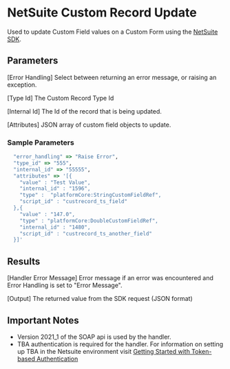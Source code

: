 # NetSuite Custom Record Update
Used to update Custom Field values on a Custom Form using the [NetSuite SDK](https://github.com/NetSweet/netsuite).

## Parameters
[Error Handling]
    Select between returning an error message, or raising an exception.

[Type Id]
  The Custom Record Type Id

[Internal Id]
    The Id of the record that is being updated.

[Attributes]
    JSON array of custom field objects to update.

### Sample Parameters
``` ruby
  "error_handling" => "Raise Error",
  "type_id" => "555",
  "internal_id" => "55555",
  "attributes" => '[{
    "value" : "Test Value",
    "internal_id" : "1596",
    "type" :  "platformCore:StringCustomFieldRef",
    "script_id" : "custrecord_ts_field"
  },{
    "value" : "147.0",
    "type" : "platformCore:DoubleCustomFieldRef",
    "internal_id" : "1480",
    "script_id" : "custrecord_ts_another_field"
  }]'
```

## Results
[Handler Error Message]
  Error message if an error was encountered and Error Handling is set to "Error Message".
  
[Output]
    The returned value from the SDK request (JSON format)

## Important Notes
* Version 2021_1 of the SOAP api is used by the handler.
* TBA authentication is required for the handler.  For information on setting up TBA in the Netsuite environment visit [Getting Started with Token-based Authentication](https://docs.oracle.com/en/cloud/saas/netsuite/ns-online-help/section_4247337262.html)
